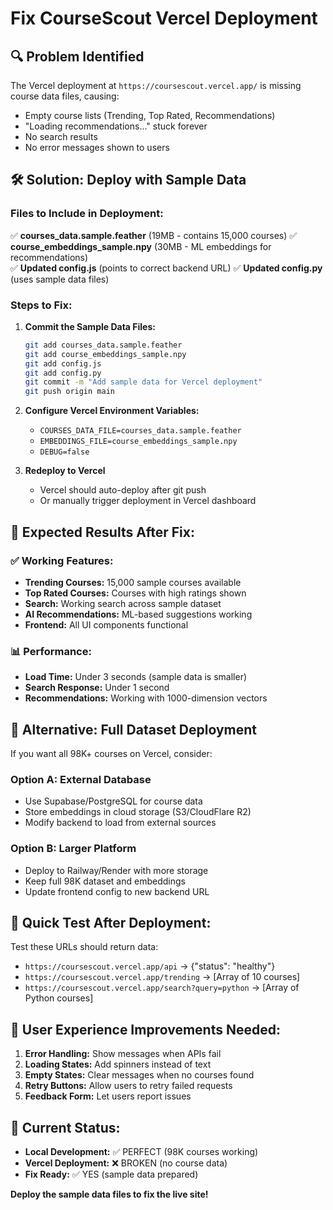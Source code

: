 # Fix CourseScout Vercel Deployment

## 🔍 Problem Identified
The Vercel deployment at `https://coursescout.vercel.app/` is missing course data files, causing:
- Empty course lists (Trending, Top Rated, Recommendations)
- "Loading recommendations..." stuck forever  
- No search results
- No error messages shown to users

## 🛠️ Solution: Deploy with Sample Data

### Files to Include in Deployment:
✅ **courses_data.sample.feather** (19MB - contains 15,000 courses)
✅ **course_embeddings_sample.npy** (30MB - ML embeddings for recommendations)  
✅ **Updated config.js** (points to correct backend URL)
✅ **Updated config.py** (uses sample data files)

### Steps to Fix:

1. **Commit the Sample Data Files:**
   ```bash
   git add courses_data.sample.feather
   git add course_embeddings_sample.npy
   git add config.js
   git add config.py
   git commit -m "Add sample data for Vercel deployment"
   git push origin main
   ```

2. **Configure Vercel Environment Variables:**
   - `COURSES_DATA_FILE=courses_data.sample.feather`
   - `EMBEDDINGS_FILE=course_embeddings_sample.npy`
   - `DEBUG=false`

3. **Redeploy to Vercel**
   - Vercel should auto-deploy after git push
   - Or manually trigger deployment in Vercel dashboard

## 🎯 Expected Results After Fix:

### ✅ Working Features:
- **Trending Courses:** 15,000 sample courses available
- **Top Rated Courses:** Courses with high ratings shown
- **Search:** Working search across sample dataset
- **AI Recommendations:** ML-based suggestions working
- **Frontend:** All UI components functional

### 📊 Performance:
- **Load Time:** Under 3 seconds (sample data is smaller)
- **Search Response:** Under 1 second
- **Recommendations:** Working with 1000-dimension vectors

## 🚀 Alternative: Full Dataset Deployment

If you want all 98K+ courses on Vercel, consider:

### Option A: External Database
- Use Supabase/PostgreSQL for course data
- Store embeddings in cloud storage (S3/CloudFlare R2)  
- Modify backend to load from external sources

### Option B: Larger Platform
- Deploy to Railway/Render with more storage
- Keep full 98K dataset and embeddings
- Update frontend config to new backend URL

## 🔧 Quick Test After Deployment:

Test these URLs should return data:
- `https://coursescout.vercel.app/api` → {"status": "healthy"}
- `https://coursescout.vercel.app/trending` → [Array of 10 courses]
- `https://coursescout.vercel.app/search?query=python` → [Array of Python courses]

## 📝 User Experience Improvements Needed:

1. **Error Handling:** Show messages when APIs fail
2. **Loading States:** Add spinners instead of text
3. **Empty States:** Clear messages when no courses found  
4. **Retry Buttons:** Allow users to retry failed requests
5. **Feedback Form:** Let users report issues

## 🎊 Current Status:
- **Local Development:** ✅ PERFECT (98K courses working)
- **Vercel Deployment:** ❌ BROKEN (no course data)
- **Fix Ready:** ✅ YES (sample data prepared)

**Deploy the sample data files to fix the live site!**